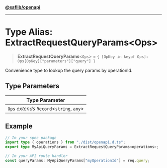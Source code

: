 [**@saflib/openapi**](../index.md)

---

# Type Alias: ExtractRequestQueryParams\<Ops\>

> **ExtractRequestQueryParams**\<`Ops`\> = `{ [OpKey in keyof Ops]: Ops[OpKey]["parameters"]["query"] }`

Convenience type to lookup the query params by operationId.

## Type Parameters

| Type Parameter                              |
| ------------------------------------------- |
| `Ops` _extends_ `Record`\<`string`, `any`\> |

## Example

```typescript
// In your spec package
import type { operations } from "./dist/openapi.d.ts";
export type MyApiQueryParams = ExtractRequestQueryParams<operations>;

// In your API route handler
const queryParams: MyApiQueryParams["myOperationId"] = req.query;
```
